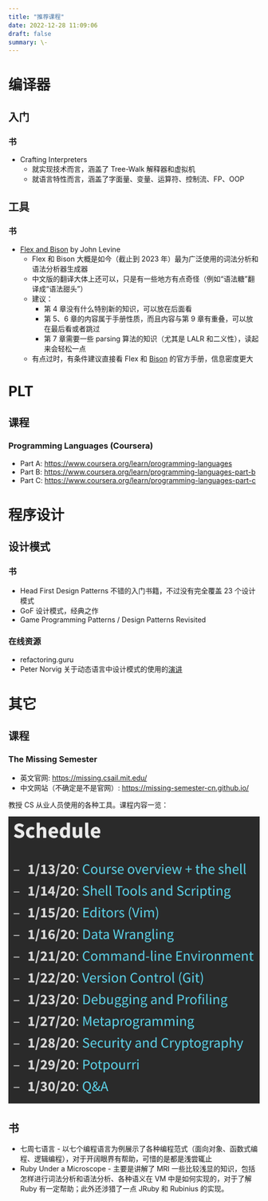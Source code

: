 ```yaml
---
title: "推荐课程"
date: 2022-12-28 11:09:06
draft: false
summary: \-
---
```


# 编译器

## 入门

### 书

- Crafting Interpreters
  - 就实现技术而言，涵盖了 Tree-Walk 解释器和虚拟机
  - 就语言特性而言，涵盖了字面量、变量、运算符、控制流、FP、OOP

## 工具

### 书

- [Flex and Bison](https://www.oreilly.com/library/view/flex-bison/9780596805418/?_gl=1*1m4okjo*_ga*NzM3Mjc1NDUzLjE2NzUyMjEyODY.*_ga_092EL089CH*MTY3NTgyNTcyMy4zLjAuMTY3NTgyNTcyOC41NS4wLjA.) by John Levine
  - Flex 和 Bison 大概是如今（截止到 2023 年）最为广泛使用的词法分析和语法分析器生成器
  - 中文版的翻译大体上还可以，只是有一些地方有点奇怪（例如“语法糖”翻译成“语法甜头”）
  - 建议：
    - 第 4 章没有什么特别新的知识，可以放在后面看
    - 第 5、6 章的内容属于手册性质，而且内容与第 9 章有重叠，可以放在最后看或者跳过
    - 第 7 章需要一些 parsing 算法的知识（尤其是 LALR 和二义性），读起来会轻松一点
  - 有点过时，有条件建议直接看 Flex 和 [Bison](https://www.gnu.org/software/bison/manual/) 的官方手册，信息密度更大

# PLT

## 课程

### Programming Languages (Coursera)

+ Part A: https://www.coursera.org/learn/programming-languages
+ Part B: https://www.coursera.org/learn/programming-languages-part-b
+ Part C: https://www.coursera.org/learn/programming-languages-part-c

# 程序设计

## 设计模式

### 书

- Head First Design Patterns 不错的入门书籍，不过没有完全覆盖 23 个设计模式
- GoF 设计模式，经典之作
- Game Programming Patterns / Design Patterns Revisited

### 在线资源

- refactoring.guru
- Peter Norvig 关于动态语言中设计模式的使用的[演讲](http://www.norvig.com/design-patterns/design-patterns.pdf)

# 其它

## 课程

### The Missing Semester

+ 英文官网: https://missing.csail.mit.edu/
+ 中文网站（不确定是不是官网）: https://missing-semester-cn.github.io/

教授 CS 从业人员使用的各种工具。课程内容一览：

![](images/missing-semester-schedule.png)

## 书

+ 七周七语言 - 以七个编程语言为例展示了各种编程范式（面向对象、函数式编程、逻辑编程），对于开阔眼界有帮助，可惜的是都是浅尝辄止
+ Ruby Under a Microscope - 主要是讲解了 MRI 一些比较浅显的知识，包括怎样进行词法分析和语法分析、各种语义在 VM 中是如何实现的，对于了解 Ruby 有一定帮助；此外还涉猎了一点 JRuby 和 Rubinius 的实现。
